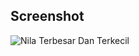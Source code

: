 ## Screenshot

![Nila Terbesar Dan Terkecil](https://github.com/galihap76/latihan-pertemuan-6/assets/83481679/d4b9aa90-c317-4692-972f-a7e98e0f5e2a)
